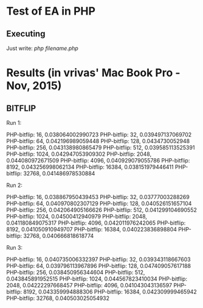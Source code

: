 # Test of EA in PHP
## Executing
Just write:
 *php filename.php*

# Results (in vrivas' Mac Book Pro - Nov, 2015)
## BITFLIP
Run 1:

PHP-bitflip: 16, 0.038064002990723
PHP-bitflip: 32, 0.039497137069702
PHP-bitflip: 64, 0.042196989059448
PHP-bitflip: 128, 0.0434730052948
PHP-bitflip: 256, 0.043138980865479
PHP-bitflip: 512, 0.039585113525391
PHP-bitflip: 1024, 0.042947053909302
PHP-bitflip: 2048, 0.044080972671509
PHP-bitflip: 4096, 0.040929079055786
PHP-bitflip: 8192, 0.043256998062134
PHP-bitflip: 16384, 0.038151979446411
PHP-bitflip: 32768, 0.041486978530884

Run 2:

PHP-bitflip: 16, 0.038867950439453
PHP-bitflip: 32, 0.03777003288269
PHP-bitflip: 64, 0.040970802307129
PHP-bitflip: 128, 0.040526151657104
PHP-bitflip: 256, 0.042064905166626
PHP-bitflip: 512, 0.041299104690552
PHP-bitflip: 1024, 0.04500412940979
PHP-bitflip: 2048, 0.041180849075317
PHP-bitflip: 4096, 0.042011976242065
PHP-bitflip: 8192, 0.041050910949707
PHP-bitflip: 16384, 0.040223836898804
PHP-bitflip: 32768, 0.040666818618774

Run 3:

PHP-bitflip: 16, 0.040735006332397
PHP-bitflip: 32, 0.039343118667603
PHP-bitflip: 64, 0.039796113967896
PHP-bitflip: 128, 0.047409057617188
PHP-bitflip: 256, 0.038450956344604
PHP-bitflip: 512, 0.043845891952515
PHP-bitflip: 1024, 0.044567823410034
PHP-bitflip: 2048, 0.04222297668457
PHP-bitflip: 4096, 0.041043043136597
PHP-bitflip: 8192, 0.043359994888306
PHP-bitflip: 16384, 0.042309999465942
PHP-bitflip: 32768, 0.040503025054932

